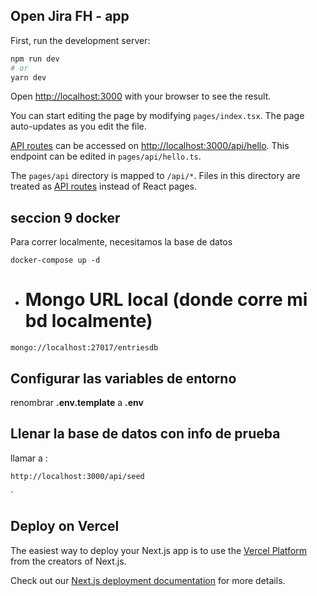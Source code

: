 ## Open Jira FH - app

First, run the development server:

```bash
npm run dev
# or
yarn dev
```

Open [http://localhost:3000](http://localhost:3000) with your browser to see the result.

You can start editing the page by modifying `pages/index.tsx`. The page auto-updates as you edit the file.

[API routes](https://nextjs.org/docs/api-routes/introduction) can be accessed on [http://localhost:3000/api/hello](http://localhost:3000/api/hello). This endpoint can be edited in `pages/api/hello.ts`.

The `pages/api` directory is mapped to `/api/*`. Files in this directory are treated as [API routes](https://nextjs.org/docs/api-routes/introduction) instead of React pages.

## seccion 9 docker

Para correr localmente, necesitamos la base de datos

```
docker-compose up -d

```

- # Mongo URL local (donde corre mi bd localmente)

```
mongo://localhost:27017/entriesdb

```

## Configurar las variables de entorno

renombrar **.env.template** a **.env**

## Llenar la base de datos con info de prueba

llamar a :

```
http://localhost:3000/api/seed

```

`

## Deploy on Vercel

The easiest way to deploy your Next.js app is to use the [Vercel Platform](https://vercel.com/new?utm_medium=default-template&filter=next.js&utm_source=create-next-app&utm_campaign=create-next-app-readme) from the creators of Next.js.

Check out our [Next.js deployment documentation](https://nextjs.org/docs/deployment) for more details.
